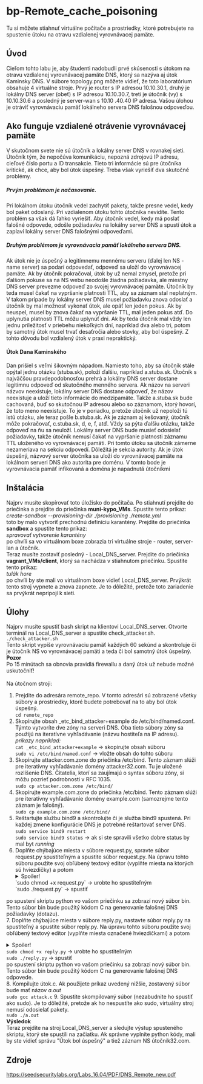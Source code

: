 # bp-Remote_cache_poisoning

Tu si môžete stiahnuť virtuálne počítače a prostriedky, ktoré potrebujete na spustenie útoku na otravu vzdialenej vyrovnávacej pamäte.

## Úvod
Cieľom tohto labu je, aby študenti nadobudli prvé skúsenosti s útokom na otravu vzdialenej vyrovnávacej pamäte DNS, ktorý sa nazýva aj útok Kaminsky DNS. V súbore topology.png môžete vidieť, že toto laboratórium obsahuje 4 virtuálne stroje. Prvý je router s IP adresou 10.10.30.1, druhý je lokálny DNS server (obeť) s IP adresou 10.10.30.7, tretí je útočník (vy) s 10.10.30.6 a posledný je server-wan s 10.10 .40.40 IP adresa. Vašou úlohou je otráviť vyrovnávaciu pamäť lokálneho servera DNS falošnou odpoveďou.

## Ako funguje vzdialené otrávenie vyrovnávacej pamäte
V skutočnom svete nie sú útočník a lokálny server DNS v rovnakej sieti. Útočník tým, že nepočúva komunikáciu, nepozná zdrojovú IP adresu, cieľové číslo portu a ID transakcie. Tieto tri informácie sú pre útočníka kritické, ak chce, aby bol útok úspešný. Treba však vyriešiť dva skutočné problémy.
##### Prvým problémom je načasovanie.
Pri lokálnom útoku útočník vedel zachytiť pakety, takže presne vedel, kedy bol paket odoslaný. Pri vzdialenom útoku tohto útočníka nevidíte. Tento problém sa však dá ľahko vyriešiť. Aby útočník vedel, kedy má poslať falošné odpovede, odošle požiadavku na lokálny server DNS a spustí útok a zaplaví lokálny server DNS falošnými odpoveďami.
##### Druhým problémom je vyrovnávacia pamäť lokálneho servera DNS.
Ak útok nie je úspešný a legitímnemu mennému serveru (ďalej len NS - name server) sa podarí odpovedať, odpoveď sa uloží do vyrovnávacej pamäte. Ak by útočník pokračoval, útok by už nemal zmysel, pretože pri ďalšom pokuse sa na NS webu neodošle žiadna požiadavka, ale miestny DNS server prevezme odpoveď zo svojej vyrovnávacej pamäte. Útočník by teda musel čakať na vypršanie platnosti TTL, aby sa záznam stal neplatným. V takom prípade by lokálny server DNS musel požiadavku znova odoslať a útočník by mal možnosť vykonať útok, ale opäť len jeden pokus. Ak by neuspel, musel by znova čakať na vypršanie TTL, mal jeden pokus atď. Do uplynutia platnosti TTL môžu uplynúť dni. Ak by teda útočník mal vždy len jednu príležitosť v priebehu niekoľkých dní, napríklad dva alebo tri, potom by samotný útok musel trvať desaťročia alebo stovky, aby bol úspešný. Z tohto dôvodu bol vzdialený útok v praxi nepraktický.

#### Útok Dana Kaminského
Dan prišiel s veľmi šikovným nápadom. Namiesto toho, aby sa útočník stále opýtal jednu otázku (stuba.sk), položí ďalšiu, napríklad a.stuba.sk. Útočník s najväčšou pravdepodobnosťou prehrá a lokálny DNS server dostane legitímnu odpoveď od skutočného menného servera. Ak názov na serveri názvov neexistuje, lokálny server DNS dostane odpoveď, že názov neexistuje a uloží tieto informácie do medzipamäte. Takže a.stuba.sk bude cachovaná, buď so skutočnou IP adresou alebo so záznamom, ktorý hovorí, že toto meno neexistuje. To je v poriadku, pretože útočník už nepoloží tú istú otázku, ale teraz pošle b.stuba.sk. Ak je záznam aj kešovaný, útočník môže pokračovať, c.stuba.sk, d, e, f, atď. Vždy sa pýta ďalšiu otázku, takže odpoveď na ňu sa neuloží. Lokálny server DNS bude musieť odosielať požiadavky, takže útočník nemusí čakať na vypršanie platnosti záznamu TTL uloženého vo vyrovnávacej pamäti. Pri tomto útoku sa útočník zámerne nezameriava na sekciu odpovedí. Dôležitá je sekcia autority. Ak je útok úspešný, názvový server útočníka sa uloží do vyrovnávacej pamäte na lokálnom serveri DNS ako autorita pre doménu. V tomto bode je vyrovnávacia pamäť infikovaná a doména je napadnutá útočníkmi
## Inštalácia
Najprv musíte skopírovať toto úložisko do počítača. Po stiahnutí prejdite do priečinka a prejdite do priečinka **muni-kypo_VMs**. Spustite tento príkaz:
<br />
*create-sandbox --provisioning-dir ./provisioning ./remote.yml*
<br />
toto by malo vytvoriť prechodnú definíciu karantény. Prejdite do priečinka **sandbox** a spustite tento príkaz:
<br />
*spravovať vytvorenie karantény*
<br />
po chvíli sa vo virtuálnom boxe zobrazia tri virtuálne stroje - router, server-lan a útočník.
<br />
Teraz musíte zostaviť posledný - Local_DNS_server. Prejdite do priečinka **vagrant_VMs/client**, ktorý sa nachádza v stiahnutom priečinku. Spustite tento príkaz:
<br />
*tulák hore*
<br />
po chvíli by ste mali vo virtuálnom boxe vidieť Local_DNS_server. Prvýkrát tento stroj vypnete a znova zapnete. Je to dôležité, pretože toto zariadenie sa prvýkrát nepripojí k sieti.

## Úlohy
Najprv musíte spustiť bash skript na klientovi Local_DNS_server. Otvorte terminál na Local_DNS_server a spustite check_attacker.sh. <br />
`./check_attacker.sh` <br />
Tento skript vypíše vyrovnávaciu pamäť každých 60 sekúnd a skontroluje či je útočník NS vo vyrovnávacej pamäti a teda či bol samotný útok úspešný. <br /> 
**Pozor** <br />
Po 15 minútach sa obnovia pravidlá firewallu a daný útok už nebude možné uskutočniť!
<br /><br />
Na útočnom stroji:
1. Prejdite do adresára remote_repo. V tomto adresári sú zobrazené všetky súbory a prostriedky, ktoré budete potrebovať na to aby bol útok úspešný. <br />
    `cd remote_repo`
2. Skopírujte obsah _etc_bind_attacker+example do /etc/bind/named.conf. Týmto vytvoríte dve zóny na serveri DNS. Oba tieto súbory zóny sa použijú na iteratívne vyhľadávanie (názvu hostiteľa na IP adresu). <br />
    *príkazy napríklad:* <br />
    `cat _etc_bind_attacker+example` -> skopírujte obsah súboru <br />
    `sudo vi /etc/bind/named.conf` -> vložte obsah do tohto súboru
3. Skopírujte attacker.com.zone do priečinka /etc/bind. Tento záznam slúži pre iteratívny vyhľadávanie domény attacker32.com. Tu je uložené rozlíšenie DNS. Čitatelia, ktorí sa zaujímajú o syntax súboru zóny, si môžu pozrieť podrobnosti v RFC 1035. <br />
    `sudo cp attacker.com.zone /etc/bind/`
4. Skopírujte example.com.zone do priečinka /etc/bind. Tento záznam slúži pre iteratívny vyhľadávanie domény example.com (samozrejme tento záznam je falošný). <br />
    `sudo cp example.com.zone /etc/bind/`
5. Reštartujte službu bind9 a skontrolujte či je služba bind9 spustená. Pri každej zmene konfigurácie DNS je potrebné reštartovať server DNS. <br />
    `sudo service bind9 restart` <br />
    `sudo service bind9 status` -> ak si ste spravili všetko dobre status by mal byt *running* <br />
6. Doplňte chýbajúce miesta v súbore request.py, spravte súbor request.py spustiteľným a spustite súbor request.py. Na úpravu tohto súboru použite svoj obľúbený textový editor (vyplňte miesta na ktorých sú hviezdičky) a potom <br />
    <details>
    <summary>Spoiler!</summary>
    <br />
        ip = IP(dst='&lt;ip_addr Local_DNS_server&gt;', src='&lt;ip_addr attacker&gt;') <br />
        udp = UDP(dport= &lt;DNS&gt; , sport= &lt;any between 1024-65535&gt;, chksum=0)
    <br />
    </details>
    `sudo chmod +x request.py` -> urobte ho spustiteľným <br />
    `sudo ./request.py` -> spustiť <br />
po spustení skriptu python vo vašom priečinku sa zobrazí nový súbor bin. Tento súbor bin bude použitý kódom C na generovanie falošnej DNS požiadavky (dotazu). <br />
7. Doplňte chýbajúce miesta v súbore reply.py, nastavte súbor reply.py na spustiteľný a spustite súbor reply.py. Na úpravu tohto súboru použite svoj obľúbený textový editor (vyplňte miesta označené hviezdičkami) a potom <br />
    <details>
    <summary>Spoiler!</summary>
    <br />
        domain = 'example.com' -> pretože na tú útočíte <br />
        ns = 'ns.attacker32.com' -> NS attacker32, útočníkov  <br /> 
        <br />
        ip = IP(dst='&lt;ip_addr Local_DNS_server&gt;', src='&lt;ip_addr server-wan&gt;') <br />
        udp = UDP(dport= &lt;33333&gt; , sport= &lt;DNS&gt;, chksum=0)
    <br />
    </details>
    `sudo chmod +x reply.py` -> urobte ho spustiteľným <br />
    `sudo ./reply.py` -> spustiť <br />
 po spustení skriptu python vo vašom priečinku sa zobrazí nový súbor bin. Tento súbor bin bude použitý kódom C na generovanie falošnej DNS odpovede. <br />
8. Kompilujte útok.c. Ak použijete príkaz uvedený nižšie, zostavený súbor bude mať názov *a.out* <br />
    `sudo gcc attack.c`
9. Spustite skompilovaný súbor (nezabudnite ho spustiť ako sudo). Je to dôležité, pretože ak ho nespustíte ako sudo, virtuálny stroj nemusí odosielať pakety. <br />
    `sudo ./a.out` <br />
**Výsledok** <br />
Teraz prejdite na stroj Local_DNS_server a sledujte výstup spusteného skriptu, ktorý ste spustili na začiatku. Ak správne vyplníte python kódy, mali by ste vidieť správu "Útok bol úspešný" a tiež záznam NS útočník32.com.

## Zdroje
https://seedsecuritylabs.org/Labs_16.04/PDF/DNS_Remote_new.pdf
